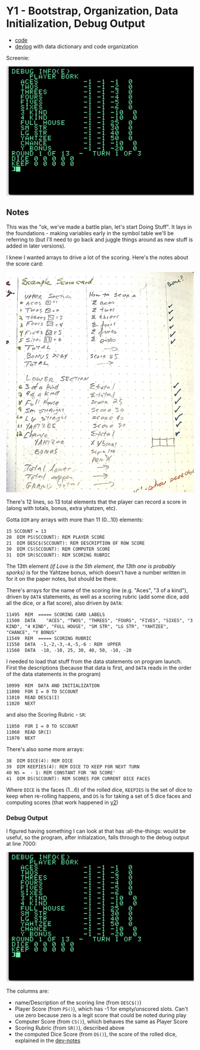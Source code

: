 # Y1 - Bootstrap, Organization, Data Initialization, Debug Output

* [code](../version-history/y1.bas)
* [devlog](../dev-log) with data dictionary and code organization

Screenie:

![](../assets/y1.png)

## Notes

This was the "ok, we've made a battle plan, let's start Doing Stuff".  It lays in
the foundations - making variables early in the symbol table we'll be referring to
(but I'll need to go back and juggle things around as new stuff is added in later
versions).

I knew I wanted arrays to drive a lot of the scoring.  Here's the notes about the
score card:

![](../assets/scorecard.jpg)

There's 12 lines, so 13 total elements that the player can record a score in
(along with totals, bonus, extra yhatzen, etc).  

Gotta `DIM` any arrays with more than 11 (0...10) elements:

```
15 SCCOUNT = 13
20  DIM PS(SCCOUNT): REM PLAYER SCORE
21  DIM DESC$(SCCOUNT): REM DESCRIPTION OF ROW SCORE
30  DIM CS(SCCOUNT): REM COMPUTER SCORE
31  DIM SR(SCCOUNT): REM SCORING RUBRIC
```

The 13th element _(if Love is the 5th element, the 13th one is probably
sporks)_ is for the Yahtzee bonus, which doesn't have a number written
in for it on the paper notes, but should be there.

There's arrays for the name of the scoring line (e.g. "Aces", "3 of a
kind"), driven by `DATA` statements, as well as a scoring rubric (add
some dice, add all the dice, or a flat score), also driven by `DATA`:

```
11495  REM  ===== SCORING CARD LABELS
11500  DATA    "ACES", "TWOS", "THREES", "FOURS", "FIVES", "SIXES", "3 KIND", "4 KIND", "FULL HOUSE", "SM STR", "LG STR", "YAHTZEE", "CHANCE", "Y BONUS" 
11549  REM  ===== SCORING RUBRIC
11550  DATA  -1,-2,-3,-4,-5,-6 : REM  UPPER
11560  DATA  -10, -10, 25, 30, 40, 50, -10, -20
```

I needed to load that stuff from the data statements on program launch.  First the
descriptions (because that data is first, and `DATA` reads in the order of the
data statements in the program)

```
10999  REM  DATA AND INITIALIZATION 
11000  FOR I = 0 TO SCCOUNT
11010  READ DESC$(I)
11020  NEXT 
```

and also the Scoring Rubric - `SR`:

```
11050  FOR I = 0 TO SCCOUNT
11060  READ SR(I)
11070  NEXT 
```

There's also some more arrays:

```
38  DIM DICE(4): REM DICE
39  DIM KEEPIES(4): REM DICE TO KEEP FOR NEXT TURN 
40 NS =  - 1: REM CONSTANT FOR 'NO SCORE'
41  DIM DS(SCCOUNT): REM SCORES FOR CURRENT DICE FACES
```

Where `DICE` is the faces (1...6) of the rolled dice, `KEEPIES` is the set of dice
to keep when re-rolling happens, and `DS` is for taking a set of 5 dice faces and
computing scores (that work happened in [y2](y2.md))

### Debug Output

I figured having something I can look at that has :all-the-things: would be useful,
so the program, after initialzation, falls through to the debug output at line 7000:

![](../assets/y1.png)

The columns are:

* name/Description of the scoring line (from `DESC$()`)
* Player Score (from `PS()`), which has -1 for empty/unscored slots. Can't use zero because zero is a legit score that could be noted during play
* Computer Score (from `CS()`), which behaves the same as Player Score
* Scoring Rubric (from `SR()`), described above
* the computed Dice Score (from `DS()`), the score of the rolled dice, explained in the [dev-notes](../dev-notes.md)
